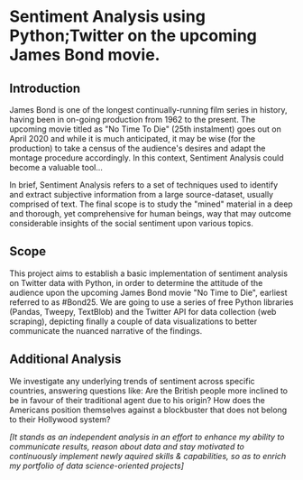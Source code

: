 # Sentiment Analysis using Python;Twitter on the upcoming James Bond movie.

## Introduction
James Bond is one of the longest continually-running film series in history, having been in on-going production from 1962 to the present. The upcoming movie titled as "No Time To Die" (25th instalment) goes out on April 2020 and while it is much anticipated, it may be wise (for the production) to take a census of the audience's desires and adapt the montage procedure accordingly. In this context, Sentiment Analysis could become a valuable tool...

In brief, Sentiment Analysis refers to a set of techniques used to identify and extract subjective information from a large source-dataset, usually comprised of text. The final scope is to study the "mined" material in a deep and thorough, yet comprehensive for human beings, way that may outcome considerable insights of the social sentiment upon various topics.

## Scope
This project aims to establish a basic implementation of sentiment analysis on Twitter data with Python, in order to determine the attitude of the audience upon the upcoming James Bond movie "No Time to Die", earliest referred to as #Bond25. We are going to use a series of free Python libraries (Pandas, Tweepy, TextBlob) and the Twitter API for data collection (web scraping), depicting finally a couple of data visualizations to better communicate the nuanced narrative of the findings.

## Additional Analysis
We investigate any underlying trends of sentiment across specific countries, answering questions like: Are the British people more inclined to be in favour of their traditional agent due to his origin? How does the Americans position themselves against a blockbuster that does not belong to their Hollywood system?

*[It stands as an independent analysis in an effort to enhance my ability to communicate results, reason about data and stay motivated to continuously implement newly aquired skills & capabilities, so as to enrich my portfolio of data science-oriented projects]*
